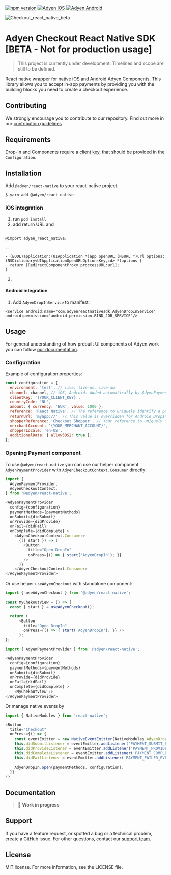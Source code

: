 [![npm version](https://img.shields.io/npm/v/@adyen/react-native.svg?style=flat-square)](https://www.npmjs.com/package/@adyen/react-native)
[![Adyen iOS](https://img.shields.io/badge/ios-v4.7.0-brightgreen.svg)](https://github.com/Adyen/adyen-ios)
[![Adyen Android](https://img.shields.io/badge/android-v4.4.0-brightgreen.svg)](https://github.com/Adyen/adyen-android)


![Checkout_react_native_beta](https://user-images.githubusercontent.com/2648655/155735539-84066a1f-516c-456b-97a2-f0ba643f875c.png)

# Adyen Checkout React Native SDK [BETA - Not for production usage]

> This project is currently under development. Timelines and scope are still to be defined.

React native wrapper for native iOS and Android Adyen Components. This library allows you to accept in-app payments by providing you with the building blocks you need to create a checkout experience.

## Contributing
We strongly encourage you to contribute to our repository. Find out more in our [contribution guidelines](https://github.com/Adyen/.github/blob/master/CONTRIBUTING.md)

## Requirements
Drop-in and Components require a [client key][client.key], that should be provided in the `Configuration`.

## Installation

Add `@adyen/react-native` to your react-native project.

`$ yarn add @adyen/react-native`

### iOS integration

1. run `pod install`
2. add return URL and
  ```objc

  @import adyen_react_native;

  ...

  - (BOOL)application:(UIApplication *)app openURL:(NSURL *)url options:(NSDictionary<UIApplicationOpenURLOptionsKey,id> *)options {
    return [RedirectComponentProxy proccessURL:url];
  }
  ```
3.

#### Android integration

1. Add `AdyenDropInService` to manifest:

`<service
  android:name="com.adyenreactnativesdk.AdyenDropInService"
  android:permission="android.permission.BIND_JOB_SERVICE"/>`

## Usage

For general understanding of how prebuilt UI components of Adyen work you can follow [our documentation](https://docs.adyen.com/online-payments/prebuilt-ui).

### Configuration

Example of configuration properties:

```javascript
const configuration = {
  environment: 'test', // live, live-us, live-au
  channel: channel, // iOS, Android. Added automatically by AdyenPaymentProvider
  clientKey: '{YOUR_CLIENT_KEY}',
  countryCode: 'NL',
  amount: { currency: 'EUR', value: 1000 },
  reference: 'React Native', // The reference to uniquely identify a payment.
  returnUrl: 'myapp://', // This value is overridden for Android DropIn
  shopperReference: 'Checkout Shopper', // Your reference to uniquely identify this shopper
  merchantAccount: '{YOUR_MERCHANT_ACCOUNT}',
  shopperLocale: 'en-US',
  additionalData: { allow3DS2: true },
};
```

### Opening Payment component

To use `@adyen/react-native` you can use our helper component `AdyenPaymentProvider` with `AdyenCheckoutContext.Consumer` directly:

```javascript
import {
  AdyenPaymentProvider,
  AdyenCheckoutContext,
} from '@adyen/react-native';

<AdyenPaymentProvider
  config={configuration}
  paymentMethods={paymentMethods}
  onSubmit={didSubmit}
  onProvide={didProvide}
  onFail={didFail}
  onComplete={didComplete} >
    <AdyenCheckoutContext.Consumer>
      {({ start }) => (
        <Button
          title="Open DropIn"
          onPress={() => { start('AdyenDropIn'); }}
        />
      )}
    </AdyenCheckoutContext.Consumer>
</AdyenPaymentProvider>
```

Or use helper `useAdyenCheckout` with standalone component:

```javascript
import { useAdyenCheckout } from '@adyen/react-native';

const MyChekoutView = () => {
  const { start } = useAdyenCheckout();

  return (
      <Button
        title="Open DropIn"
        onPress={() => { start('AdyenDropIn'); }} />
      );
};
```

```javascript
import { AdyenPaymentProvider } from '@adyen/react-native';

<AdyenPaymentProvider
  config={configuration}
  paymentMethods={paymentMethods}
  onSubmit={didSubmit}
  onProvide={didProvide}
  onFail={didFail}
  onComplete={didComplete} >
    <MyChekoutView />
</AdyenPaymentProvider>
```

Or manage native events by

```javascript
import { NativeModules } from 'react-native';

<Button
  title="Checkout"
  onPress={() => {
    const eventEmitter = new NativeEventEmitter(NativeModules.AdyenDropIn);
    this.didSubmitListener = eventEmitter.addListener('PAYMENT_SUBMIT_EVENT', onSubmit);
    this.didProvideListener = eventEmitter.addListener('PAYMENT_PROVIDE_DETAILS_EVENT', onProvide);
    this.didCompleteListener = eventEmitter.addListener('PAYMENT_COMPLETED_EVENT', onComplete);
    this.didFailListener = eventEmitter.addListener('PAYMENT_FAILED_EVENT', onFail);

    AdyenDropIn.open(paymentMethods, configuration);
  }}
/>
```

## Documentation
> :construction: **Work in progress**

## Support
If you have a feature request, or spotted a bug or a technical problem, create a GitHub issue. For other questions, contact our [support team](https://support.adyen.com/hc/en-us/requests/new?ticket_form_id=360000705420).    

## License    
MIT license. For more information, see the LICENSE file.


[client.key]: https://docs.adyen.com/online-payments/android/drop-in#client-key
